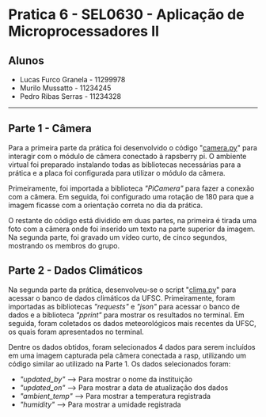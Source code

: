 # Pratica 6 - SEL0630 - Aplicação de Microprocessadores II

## Alunos

- Lucas Furco Granela - 11299978
- Murilo Mussatto - 11234245
- Pedro Ribas Serras - 11234328

---

## Parte 1 - Câmera

Para a primeira parte da prática foi desenvolvido o código "[camera.py](https://github.com/PedroRibasSerras/SEL0630/blob/main/camera.py)" para interagir com o módulo de câmera conectado à rapsberry pi. O ambiente virtual foi preparado instalando todas as bibliotecas necessárias para a prática e a placa foi configurada para utilizar o módulo da câmera.

Primeiramente, foi importada a biblioteca _"PiCamera"_ para fazer a conexão com a câmera. Em seguida, foi configurado uma rotação de 180 para que a imagem ficasse com a orientação correta no dia da prática. 

O restante do código está dividido em duas partes, na primeira é tirada uma foto com a câmera onde foi inserido um texto na parte superior da imagem. Na segunda parte, foi gravado um vídeo curto, de cinco segundos, mostrando os membros do grupo.

## Parte 2 - Dados Climáticos

Na segunda parte da prática, desenvolveu-se o script "[clima.py](https://github.com/PedroRibasSerras/SEL0630/blob/main/clima.py)" para acessar o banco de dados climáticos da UFSC. Primeiramente, foram importadas as bibliotecas _"requests"_ e _"json"_ para acessar o banco de dados e a biblioteca _"pprint"_ para mostrar os resultados no terminal. Em seguida, foram coletados os dados meteorológicos mais recentes da UFSC, os quais foram apresentados no terminal. 

Dentre os dados obtidos, foram selecionados 4 dados para serem incluídos em uma imagem capturada pela câmera conectada a rasp, utilizando um código similar ao utilizado na Parte 1. Os dados selecionados foram:

- _"updated\_by"_ --> Para mostrar o nome da instituição
- _"updated\_on"_ --> Para mostrar a data de atualização dos dados
- _"ambient\_temp"_ --> Para mostrar a temperatura registrada
- _"humidity"_ --> Para mostrar a umidade registrada